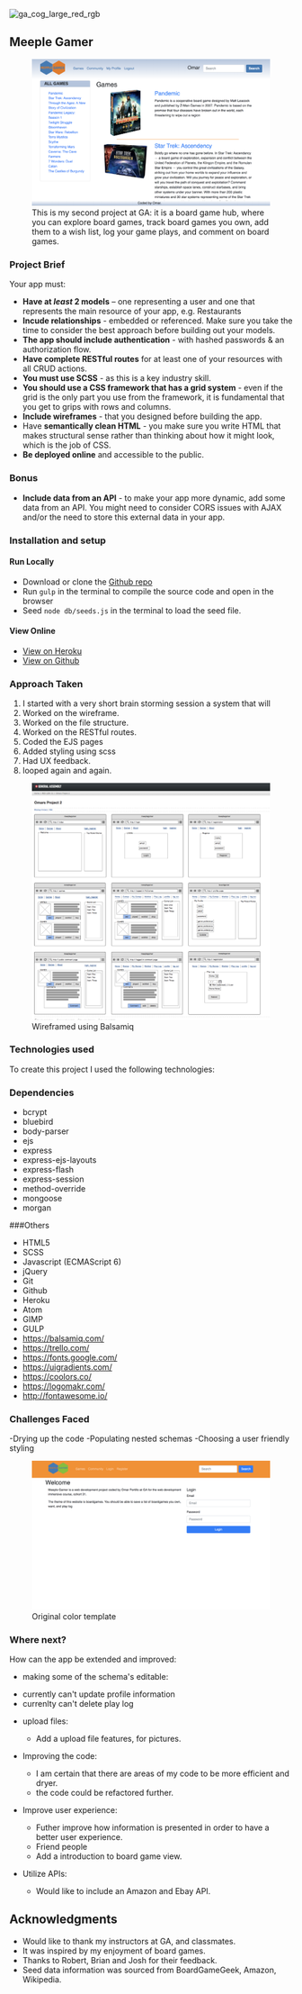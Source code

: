 ![ga_cog_large_red_rgb](https://cloud.githubusercontent.com/assets/40461/8183776/469f976e-1432-11e5-8199-6ac91363302b.png)

## Meeple Gamer

<figure>
  <a href="#"><img src="./src/assets/images/projectphotos/workingstyling.png"></a>
  <figcaption>This is my second project at GA: it is a board game hub, where you can explore board games, track board games you own, add them to a wish list, log your game plays, and comment on board games.</figcaption>
</figure>

### Project Brief

Your app must:

* **Have at _least_ 2 models** – one representing a user and one that represents the main resource of your app, e.g. Restaurants
* **Incude relationships** - embedded or referenced. Make sure you take the time to consider the best approach before building out your models.
* **The app should include authentication** - with hashed passwords & an authorization flow.
* **Have complete RESTful routes** for at least one of your resources with all CRUD actions.
* **You must use SCSS** - as this is a key industry skill.
* **You should use a CSS framework that has a grid system** - even if the grid is the only part you use from the framework, it is fundamental that you get to grips with rows and columns.
* **Include wireframes** - that you designed before building the app.
* Have **semantically clean HTML** - you make sure you write HTML that makes structural sense rather than thinking about how it might look, which is the job of CSS.
* **Be deployed online** and accessible to the public.

### Bonus
* **Include data from an API** - to make your app more dynamic, add some data from an API. You might need to consider CORS issues with AJAX and/or the need to store this external data in your app.

### [](https://github.com/omrprt/wdi-second-project#setup)Installation and setup

#### Run Locally
- Download or clone the [Github repo](https://github.com/omrprt/wdi-first-project)
- Run `gulp` in the terminal to compile the source code and open in the browser
- Seed `node db/seeds.js` in the terminal to load the seed file.

#### View Online

- [View on Heroku](https://meeplegamer.herokuapp.com/)
- [View on Github](https://github.com/omrprt/wdi-second-project)

### [](https://github.com/omrprt/wdi-second-project#approach-taken)Approach Taken

1. I started with a very short brain storming session a system that will
2. Worked on the wireframe.
3. Worked on the file structure.
4. Worked on the RESTful routes.
5. Coded the EJS pages
6. Added styling using scss
7. Had UX feedback.
8. looped again and again.

<figure>
  <a href="#"><img src="./src/assets/images/projectphotos/wirefram.png"></a>
  <figcaption>Wireframed using Balsamiq</figcaption>
</figure>

### [](https://github.com/omrprt/wdi-second-project#technologies-used)Technologies used

To create this project I used the following technologies:

### [](https://github.com/omrprt/wdi-second-project#dependencies)Dependencies
- bcrypt
- bluebird
- body-parser
- ejs
- express
- express-ejs-layouts
- express-flash
- express-session
- method-override
- mongoose
- morgan

###Others

- HTML5
- SCSS
- Javascript (ECMAScript 6)
- jQuery
- Git
- Github
- Heroku
- Atom
- GIMP
- GULP
- https://balsamiq.com/
- https://trello.com/
- https://fonts.google.com/
- https://uigradients.com/
- https://coolors.co/
- https://logomakr.com/
- http://fontawesome.io/

### [](https://github.com/omrprt/wdi-second-project#challenges-faced)Challenges Faced

-Drying up the code
-Populating nested schemas
-Choosing a user friendly styling


<figure>
  <a href="#"><img src="./src/assets/images/projectphotos/initialstyling.png"></a>
  <figcaption>Original color template</figcaption>
</figure>

### [](https://github.com/omrprt/wdi-second-project#where-next)Where next?

How can the app be extended and improved:

- making some of the schema's editable:
 * currently can't update profile information
 * currenlty can't delete play log

- upload files:
  * Add a upload file features, for pictures.

- Improving the code:
  * I am certain that there are areas of my code to be more efficient and dryer.
  * the code could be refactored further.

- Improve user experience:
  * Futher improve how information is presented in order to have a better user experience.
  * Friend people
  * Add a introduction to board game view.

- Utilize APIs:
  * Would like to include an Amazon and Ebay API.

## Acknowledgments
* Would like to thank my instructors at GA, and classmates.
* It was inspired by my enjoyment of board games.
* Thanks to Robert, Brian and Josh for their feedback.
* Seed data information was sourced from BoardGameGeek, Amazon, Wikipedia.
